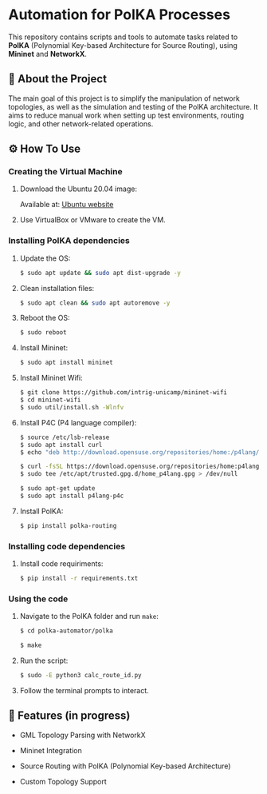 # Automation for PolKA Processes

This repository contains scripts and tools to automate tasks related to **PolKA** (Polynomial Key-based Architecture for Source Routing), using **Mininet** and **NetworkX**.

## 📌 About the Project

The main goal of this project is to simplify the manipulation of network topologies, as well as the simulation and testing of the PolKA architecture. It aims to reduce manual work when setting up test environments, routing logic, and other network-related operations.

## ⚙️ How To Use

### Creating the Virtual Machine

1. Download the Ubuntu 20.04 image:

    Available at: [Ubuntu website](https://releases.ubuntu.com/20.04.6/?_ga=2.149898549.2084151835.1707729318-1126754318.1683186906)

2. Use VirtualBox or VMware to create the VM.

### Installing PolKA dependencies

1. Update the OS:
    ```bash
    $ sudo apt update && sudo apt dist-upgrade -y
    ```
2. Clean installation files:
    ```bash
    $ sudo apt clean && sudo apt autoremove -y
    ```
3. Reboot the OS:
    ```bash
    $ sudo reboot
    ```
4. Install Mininet:
    ```bash
    $ sudo apt install mininet
    ```
5. Install Mininet Wifi:
    ```bash
    $ git clone https://github.com/intrig-unicamp/mininet-wifi
    $ cd mininet-wifi
    $ sudo util/install.sh -Wlnfv
    ```
6. Install P4C (P4 language compiler):
    ```bash
    $ source /etc/lsb-release
    $ sudo apt install curl
    $ echo "deb http://download.opensuse.org/repositories/home:/p4lang/xUbuntu_${DISTRIB_RELEASE}/ /" | sudo tee /etc/apt/sources.list.d/home:p4lang.list
    ```
    ```bash
    $ curl -fsSL https://download.opensuse.org/repositories/home:p4lang/xUbuntu_${DISTRIB_RELEASE}/Release.key | gpg --dearmor 
    $ sudo tee /etc/apt/trusted.gpg.d/home_p4lang.gpg > /dev/null
    ```
    ```bash
    $ sudo apt-get update
    $ sudo apt install p4lang-p4c
    ```
7. Install PolKA:
    ```bash
    $ pip install polka-routing
    ```

### Installing code dependencies

1. Install code requiriments:
    ```bash
    $ pip install -r requirements.txt
    ```

### Using the code

1. Navigate to the PolKA folder and run `make`:
    ```bash
    $ cd polka-automator/polka
    ```
    ```bash
    $ make
    ```

1. Run the script:
    ```bash
    $ sudo -E python3 calc_route_id.py
    ```

2. Follow the terminal prompts to interact.
    

## 🚀 Features (in progress)

- GML Topology Parsing with NetworkX

- Mininet Integration

- Source Routing with PolKA (Polynomial Key-based Architecture)

- Custom Topology Support
